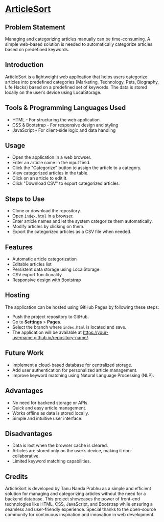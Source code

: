 # [ArticleSort](https://tanu-n-prabhu.github.io/ArticleSort/)

## Problem Statement
Managing and categorizing articles manually can be time-consuming. A simple web-based solution is needed to automatically categorize articles based on predefined keywords.

## Introduction

ArticleSort is a lightweight web application that helps users categorize articles into predefined categories (Marketing, Technology, Pets, Biography, Life Hacks) based on a predefined set of keywords. The data is stored locally on the user’s device using LocalStorage.

## Tools & Programming Languages Used

* HTML - For structuring the web application
* CSS & Bootstrap - For responsive design and styling
* JavaScript - For client-side logic and data handling

## Usage

* Open the application in a web browser.
* Enter an article name in the input field.
* Click the "Categorize" button to assign the article to a category.
* View categorized articles in the table.
* Click on an article to edit it.
* Click "Download CSV" to export categorized articles.

## Steps to Use

* Clone or download the repository.
* Open `index.html` in a browser.
* Enter article names and let the system categorize them automatically.
* Modify articles by clicking on them.
* Export the categorized articles as a CSV file when needed.

## Features

* Automatic article categorization
* Editable articles list
* Persistent data storage using LocalStorage
* CSV export functionality
* Responsive design with Bootstrap

## Hosting

The application can be hosted using GitHub Pages by following these steps:

* Push the project repository to GitHub.
* Go to **Settings** > **Pages**.
* Select the branch where `index.html` is located and save.
* The application will be available at https://your-username.github.io/repository-name/.

## Future Work

* Implement a cloud-based database for centralized storage.
* Add user authentication for personalized article management.
* Improve keyword matching using Natural Language Processing (NLP).

## Advantages

* No need for backend storage or APIs.
* Quick and easy article management.
* Works offline as data is stored locally.
* Simple and intuitive user interface.

## Disadvantages

* Data is lost when the browser cache is cleared.
* Articles are stored only on the user’s device, making it non-collaborative.
* Limited keyword matching capabilities.


## Credits
ArticleSort is developed by Tanu Nanda Prabhu as a simple and efficient solution for managing and categorizing articles without the need for a backend database. This project showcases the power of front-end technologies like HTML, CSS, JavaScript, and Bootstrap while ensuring a seamless and user-friendly experience. Special thanks to the open-source community for continuous inspiration and innovation in web development.